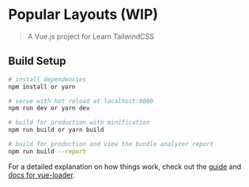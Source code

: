 # Popular Layouts (WIP)

> A Vue.js project for Learn TailwindCSS

## Build Setup

``` bash
# install dependencies
npm install or yarn

# serve with hot reload at localhost:8080
npm run dev or yarn dev

# build for production with minification
npm run build or yarn build

# build for production and view the bundle analyzer report
npm run build --report
```

For a detailed explanation on how things work, check out the [guide](http://vuejs-templates.github.io/webpack/) and [docs for vue-loader](http://vuejs.github.io/vue-loader).
